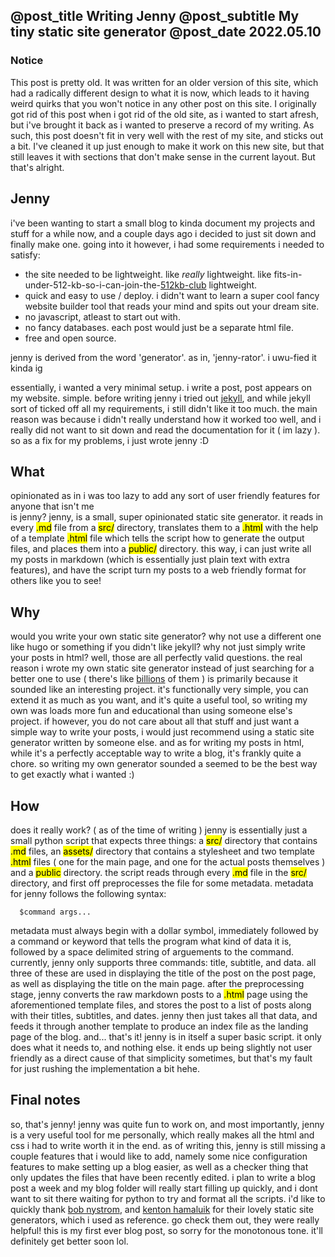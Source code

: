 @post_title Writing Jenny
@post_subtitle My tiny static site generator
@post_date 2022.05.10
---

<div class="note">
  <h3>Notice</h3>
  This post is pretty old.
  It was written for an older version of this site, which
  had a radically different design to what it is now, which leads to it having weird
  quirks that you won't notice in any other post on this site.
  I originally got rid of this post when i got rid of the old site,
  as i wanted to start afresh, but i've brought it back as i wanted to preserve a record
  of my writing. As such, this post doesn't fit in very well with the rest of my site, and sticks out a bit.
  I've cleaned it up just enough to make it work on this new site, but that still leaves
  it with sections that don't make sense in the current layout.
  But that's alright.
</div>

## Jenny
i've been wanting to start a small blog to kinda document my projects and stuff for a while now, and a couple days ago i decided to just sit down and finally make one. going into it however, i had some requirements i needed to satisfy:

- the site needed to be lightweight. like *really* lightweight. like fits-in-under-512-kb-so-i-can-join-the-[512kb-club][1] lightweight.
- quick and easy to use / deploy. i didn't want to learn a super cool fancy website builder tool that reads your mind and spits out your dream site.
- no javascript, atleast to start out with.
- no fancy databases. each post would just be a separate html file.
- free and open source.

<aside> jenny is derived from the word 'generator'. as in, 'jenny-rator'. i uwu-fied it kinda ig </aside>

essentially, i wanted a very minimal setup. i write a post, post appears on my website. simple. before writing jenny i tried out [jekyll][2], and while jekyll sort of ticked off all my requirements,
i still didn't like it too much. the main reason was because i didn't really understand how it worked too well, and i really did not want to sit down and read the documentation for it ( im lazy ).
so as a fix for my problems, i just wrote jenny :D

## What
<aside> opinionated as in i was too lazy to add any sort of user friendly features for anyone that isn't me </aside>
is jenny? jenny, is a small, super opinionated static site generator.
it reads in every <mark>.md</mark> file from a <mark>src/</mark> directory, translates them to a <mark>.html</mark> with the help of a template <mark>.html</mark> file which tells the script how to generate the output files, and places them into a <mark>public/</mark> directory. this way, i can just write all my posts in markdown (which is essentially just plain text with extra features), and have the script turn my posts to a web friendly format for
others like you to see!

## Why
would you write your own static site generator? why not use a different one like hugo or something if you didn't like jekyll? why not just simply write your posts in html? well, those are all
perfectly valid questions. the real reason i wrote my own static site generator instead of just searching for a better one to use ( there's like [billions][3] of them ) is primarily because it sounded
like an interesting project. it's functionally very simple, you can extend it as much as you want, and it's quite a useful tool, so writing my own was loads more fun and educational than using someone 
else's project. if however, you do not care about all that stuff and just want a simple way to write your posts, i would just recommend using a static site generator written by someone else. and as 
for writing my posts in html, while it's a perfectly acceptable way to write a blog, it's frankly quite a chore. so writing my own generator sounded a seemed to be the best way to get exactly 
what i wanted :)

## How
does it really work? ( as of the time of writing ) jenny is essentially just a small python script that expects three things: a <mark>src/</mark> directory that contains <mark>.md</mark> files, an 
<mark>assets/</mark> directory that contains a stylesheet and two template <mark>.html</mark> files ( one for the main page, and one for the actual posts themselves ) and a <mark>public</mark> directory. the script reads through every <mark>.md</mark> file in the <mark>src/</mark> directory, and first off preprocesses the file for some metadata. metadata for jenny follows the following syntax:
```
  $command args...
```
metadata must always begin with a dollar symbol, immediately followed by a command or keyword that tells the program what kind of data it is, followed by a space delimited string of arguements to the
command. currently, jenny only supports three commands: title, subtitle, and data. all three of these are used in displaying the title of the post on the post page, as well as displaying the title on
the main page. after the preprocessing stage, jenny converts the raw markdown posts to a <mark>.html</mark> page using the aforementioned template files, and stores the post to a list of posts along with their titles, subtitles, and dates. jenny then just takes all that data, and feeds it through another template to produce an index file as the landing page of the blog. and... that's it! jenny is in itself a super basic script. it only does what it needs to, and nothing else. it ends up being slightly not user friendly as a direct cause of that simplicity sometimes, but that's my fault for just rushing the implementation a bit hehe.

## Final notes
so, that's jenny! jenny was quite fun to work on, and most importantly, jenny is a very useful tool for me personally, which really makes all the html and css i had to write worth it in the end.
as of writing this, jenny is still missing a couple features that i would like to add, namely some nice configuration features to make setting up a blog easier, as well as a checker thing that only updates the files that have been recently edited. i plan to write a blog post a week and my blog folder will really start filling up quickly, and i dont want to sit there waiting for python to try and format all the scripts.
i'd like to quickly thank [bob nystrom][4], and [kenton hamaluik][5] for their lovely static site generators, which i used as reference. go check them out, they were really helpful!
this is my first ever blog post, so sorry for the monotonous tone. it'll definitely get better soon lol.

[1]:https://512kb.club
[2]:https://jekyllrb.com/
[3]:https://jamstack.org/generators/
[4]:https://github.com/munificent/game-programming-patterns
[5]:https://github.com/hamaluik/blog.hamaluik.ca